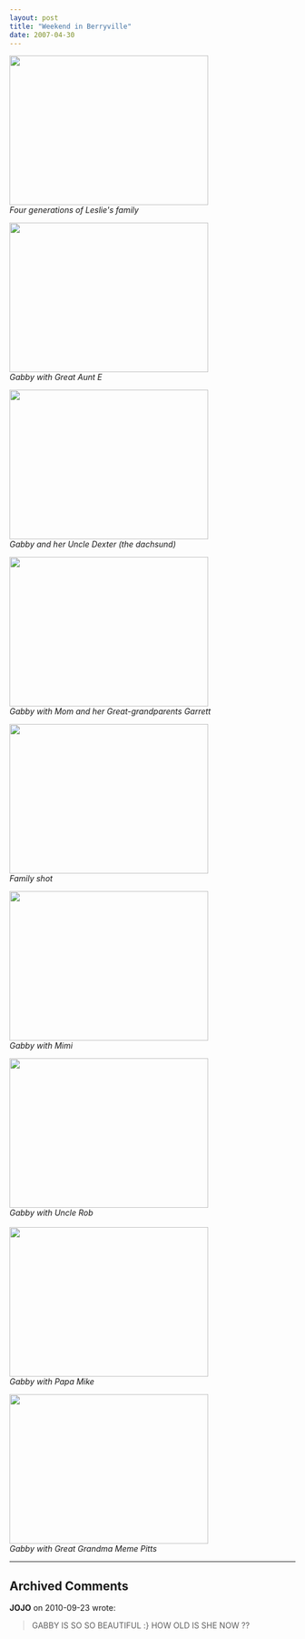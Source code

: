 ```yaml
---
layout: post
title: "Weekend in Berryville"
date: 2007-04-30
---
```


<p><img height="263" alt="" src="/thepaladinos/assets/images/P1000568 (Custom).JPG " width="350"/><br/>
<em>Four generations of Leslie's family</em></p>
<p><img height="263" alt="" src="/thepaladinos/assets/images/P1000570 (Custom).JPG " width="350"/><br/>
<em>Gabby with Great Aunt E</em></p>
<p><img height="263" alt="" src="/thepaladinos/assets/images/P1000572 (Custom).JPG " width="350"/><br/>
<em>Gabby and her Uncle Dexter (the dachsund)</em></p>
<p><img height="263" alt="" src="/thepaladinos/assets/images/P1000574 (Custom).JPG " width="350"/><br/>
<em>Gabby with Mom and her Great-grandparents Garrett</em></p>
<p><img height="263" alt="" src="/thepaladinos/assets/images/P1000582 (Custom).JPG " width="350"/><br/>
<em>Family shot</em></p>
<p><img height="263" alt="" src="/thepaladinos/assets/images/P1000584 (Custom).JPG " width="350"/><br/>
<em>Gabby with Mimi</em></p>
<p><img height="263" alt="" src="/thepaladinos/assets/images/P1000592 (Custom).JPG " width="350"/><br/>
<em>Gabby with Uncle Rob</em><br/>
<br/>
<img height="263" alt="" src="/thepaladinos/assets/images/P1000593 (Custom).JPG " width="350"/><br/>
<em>Gabby with Papa Mike</em></p>
<p><img height="263" alt="" src="/thepaladinos/assets/images/P1000597 (Custom).JPG " width="350"/><br/>
<em>Gabby with Great Grandma Meme Pitts</em></p>


---

## Archived Comments

**JOJO** on 2010-09-23 wrote:

> GABBY IS SO SO BEAUTIFUL :} HOW OLD IS SHE NOW ??
